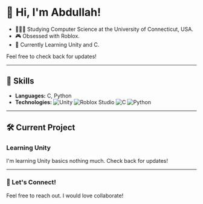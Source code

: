 # 👋 Hi, I'm Abdullah!

- 👨🏼‍🎓 Studying Computer Science at the University of Connecticut, USA.
- 🎮 Obsessed with Roblox.
- 💭 Currently Learning Unity and C.

Feel free to check back for updates!

---

## 🌟 Skills
- **Languages:** C, Python
- **Technologies:**
  ![Unity](https://img.shields.io/badge/Unity-FFFFFF?logo=unity&style=for-the-badge)
  ![Roblox Studio](https://img.shields.io/badge/Roblox%20Studio-FF4D00?logo=roblox&style=for-the-badge)
  ![C](https://img.shields.io/badge/C-A8B400?logo=c&style=for-the-badge)
  ![Python](https://img.shields.io/badge/Python-3776AB?logo=python&style=for-the-badge)

---

## 🛠️ Current Project
### Learning Unity
I'm learning Unity basics nothing much. Check back for updates!

---

### 💬 Let's Connect!
Feel free to reach out. I  would love collaborate!
